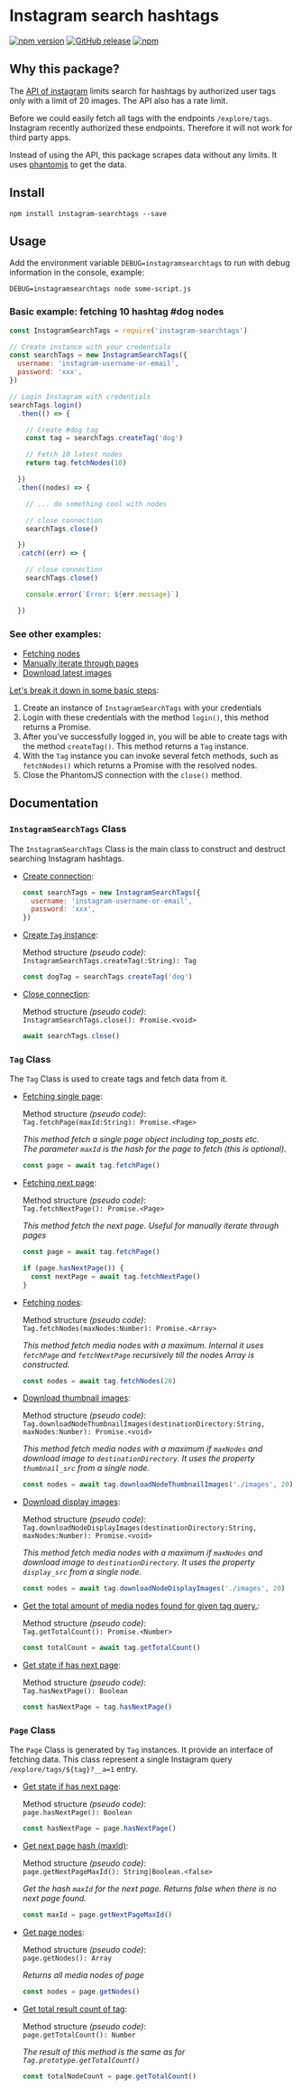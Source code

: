# Instagram search hashtags

[![npm version](https://badge.fury.io/js/instagram-searchtags.svg)](https://badge.fury.io/js/instagram-searchtags)
[![GitHub release](https://img.shields.io/github/release/ferrybrouwer/instagram-searchtags.svg)](https://github.com/ferrybrouwer/instagram-searchtags)
[![npm](https://img.shields.io/npm/dt/instagram-searchtags.svg)](https://www.npmjs.com/package/instagram-searchtags)


## Why this package?

The [API of instagram](https://www.instagram.com/developer/endpoints/tags/)
limits search for hashtags by authorized user tags only with a limit of 20 images.
The API also has a rate limit.

Before we could easily fetch all tags with the endpoints `/explore/tags`.
Instagram recently authorized these endpoints. Therefore it will not work for
third party apps.


Instead of using the API, this package scrapes data without any limits. It
uses [phantomjs](http://phantomjs.org/) to get the data.


## Install

```
npm install instagram-searchtags --save
```

## Usage

Add the environment variable `DEBUG=instagramsearchtags` to run with debug
information in the console, example:

```
DEBUG=instagramsearchtags node some-script.js
```

### Basic example: fetching 10 hashtag #dog nodes

```javascript
const InstagramSearchTags = require('instagram-searchtags')

// Create instance with your credentials
const searchTags = new InstagramSearchTags({
  username: 'instagram-username-or-email',
  password: 'xxx',
})

// Login Instagram with credentials
searchTags.login()
  .then(() => {

    // Create #dog tag
    const tag = searchTags.createTag('dog')

    // Fetch 10 latest nodes
    return tag.fetchNodes(10)

  })
  .then((nodes) => {

    // ... do something cool with nodes

    // close connection
    searchTags.close()

  })
  .catch((err) => {

    // close connection
    searchTags.close()

    console.error(`Error: ${err.message}`)

  })
```

### See other examples:

- [Fetching nodes](examples/fetch-nodes.md)
- [Manually iterate through pages](examples/manually-iterate-pages.md)
- [Download latest images](examples/download-images.md)

<u>Let's break it down in some basic steps</u>:

  1. Create an instance of `InstagramSearchTags` with your credentials
  2. Login with these credentials with the method `login()`, this method returns a Promise.
  3. After you've successfully logged in, you will be able to create tags with the method `createTag()`. This method returns a `Tag` instance.
  4. With the `Tag` instance you can invoke several fetch methods, such as `fetchNodes()` which returns a Promise with the resolved nodes.
  5. Close the PhantomJS connection with the `close()` method.


## Documentation

### `InstagramSearchTags` Class

The `InstagramSearchTags` Class is the main class to construct and destruct searching Instagram hashtags.

- <u>Create connection</u>:

	```javascript
	const searchTags = new InstagramSearchTags({
	  username: 'instagram-username-or-email',
	  password: 'xxx',
	})
	```

- <u>Create `Tag` instance</u>:

	Method structure _(pseudo code)_:<br />
	`InstagramSearchTags.createTag(:String): Tag`

	```javascript
	const dogTag = searchTags.createTag('dog')
	```

- <u>Close connection</u>:

	Method structure _(pseudo code)_:<br />
	`InstagramSearchTags.close(): Promise.<void>`
	```javascript
	await searchTags.close()
	```

### `Tag` Class

The `Tag` Class is used to create tags and fetch data from it.

- <u>Fetching single page</u>:

	Method structure _(pseudo code)_:<br />
	`Tag.fetchPage(maxId:String): Promise.<Page>`

	*This method fetch a single page object including top_posts etc.<br />
	The parameter `maxId` is the hash for the page to fetch (this is optional).*

	```javascript
	const page = await tag.fetchPage()
	```

- <u>Fetching next page</u>:

	Method structure _(pseudo code)_:<br />
	`Tag.fetchNextPage(): Promise.<Page>`

	*This method fetch the next page. Useful for manually iterate through pages*

	```javascript
	const page = await tag.fetchPage()

	if (page.hasNextPage()) {
	  const nextPage = await tag.fetchNextPage()
	}
	```


- <u>Fetching nodes</u>:

	Method structure _(pseudo code)_:<br />
	`Tag.fetchNodes(maxNodes:Number): Promise.<Array>`

	*This method fetch media nodes with a maximum.
	Internal it uses `fetchPage` and `fetchNextPage` recursively till the nodes Array is constructed.*

	```javascript
	const nodes = await tag.fetchNodes(20)
	```

- <u>Download thumbnail images</u>:

	Method structure _(pseudo code)_:<br />
	`Tag.downloadNodeThumbnailImages(destinationDirectory:String, maxNodes:Number): Promise.<void>`

	*This method fetch media nodes with a maximum if `maxNodes` and download image to `destinationDirectory`. It uses the property `thumbnail_src` from a single node.*

	```javascript
	const nodes = await tag.downloadNodeThumbnailImages('./images', 20)
	```

- <u>Download display images</u>:

	Method structure _(pseudo code)_:<br />
	`Tag.downloadNodeDisplayImages(destinationDirectory:String, maxNodes:Number): Promise.<void>`

	*This method fetch media nodes with a maximum if `maxNodes` and download image to `destinationDirectory`. It uses the property `display_src` from a single node.*

	```javascript
	const nodes = await tag.downloadNodeDisplayImages('./images', 20)
	```

- <u>Get the total amount of media nodes found for given tag query.</u>:

	Method structure _(pseudo code)_:<br />
	`Tag.getTotalCount(): Promise.<Number>`

	```javascript
	const totalCount = await tag.getTotalCount()
	```

- <u>Get state if has next page</u>:

	Method structure _(pseudo code)_:<br />
	`Tag.hasNextPage(): Boolean`

	```javascript
	const hasNextPage = tag.hasNextPage()
	```


### `Page` Class

The `Page` Class is generated by `Tag` instances. It provide an interface of fetching data.
This class represent a single Instagram query `/explore/tags/${tag}?__a=1` entry.


- <u>Get state if has next page</u>:

	Method structure _(pseudo code)_:<br />
	`page.hasNextPage(): Boolean`

	```javascript
	const hasNextPage = page.hasNextPage()
	```

- <u>Get next page hash (maxId)</u>:

	Method structure _(pseudo code)_:<br />
	`page.getNextPageMaxId(): String|Boolean.<false>`

	*Get the hash `maxId` for the next page. Returns false when there is no next page found.*

	```javascript
	const maxId = page.getNextPageMaxId()
	```

- <u>Get page nodes</u>:

	Method structure _(pseudo code)_:<br />
	`page.getNodes(): Array`

	*Returns all media nodes of page*

	```javascript
	const nodes = page.getNodes()
	```

- <u>Get total result count of tag</u>:

	Method structure _(pseudo code)_:<br />
	`page.getTotalCount(): Number`

	*The result of this method is the same as for `Tag.prototype.getTotalCount()`*

	```javascript
	const totalNodeCount = page.getTotalCount()
	```
